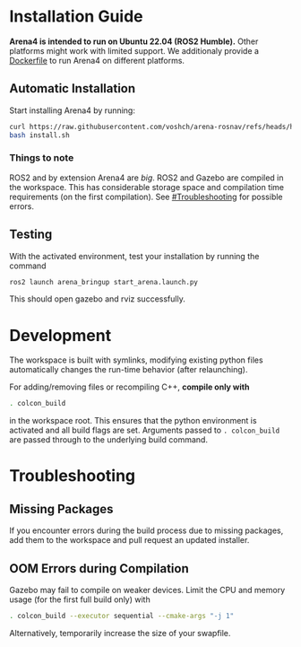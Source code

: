 # Installation Guide

**Arena4 is intended to run on Ubuntu 22.04 (ROS2 Humble).** Other platforms might work with limited support.
We additionaly provide a [Dockerfile](https://github.com/voshch/arena-rosnav/blob/humble/installers/Dockerfile) to run Arena4 on different platforms.

## Automatic Installation


Start installing Arena4 by running:
```sh
curl https://raw.githubusercontent.com/voshch/arena-rosnav/refs/heads/humble/installers/install.sh > install.sh
bash install.sh
```

### Things to note
ROS2 and by extension Arena4 are *big*. ROS2 and Gazebo are compiled in the workspace. This has considerable storage space and compilation time requirements (on the first compilation). See [#Troubleshooting](#troubleshooting) for possible errors.


<!-- ## Advanced Installation 

### Requirements

- ROS: Arena-Rosnav is developed for Ubuntu 20.04. That means, for running Arena Benchmark you need to have [ROS Noetic](http://wiki.ros.org/noetic/Installation) installed.
- [Poetry](https://python-poetry.org/) and [PyEnv](https://github.com/pyenv/pyenv): we recommend you to use a dependency manager for Python. We use Poetry because its easy to set up and easy to use, but you are open to use any other manager or virtual environment provider.
- We recommend using the zsh shell as it provides a bunch of useful pluggins such as autocompletion, which makes it easier to run the commands as some of the arena-rosnav commands takes in a large number of arguments. Here is a quick installation guide to install it with just two commands.

### Fast zsh-install & setup
We recommend using zsh. You can install it by just copy pasting this one command:

```sh
sh -c "$(wget -O- https://github.com/deluan/zsh-in-docker/releases/download/v1.1.2/zsh-in-docker.sh)" -- \
     -p git \
     -p ssh-agent \
     -p https://github.com/zsh-users/zsh-autosuggestions \
     -p https://github.com/zsh-users/zsh-completions## Fast zsh-install & setup
```
Afterwards
```sh
     git clone https://github.com/zsh-users/zsh-autosuggestions ${ZSH_CUSTOM:-~/.oh-my-zsh/custom}/plugins/zsh-autosuggestions
     git clone --depth=1 https://github.com/romkatv/powerlevel10k.git ${ZSH_CUSTOM:-$HOME/.oh-my-zsh/custom}/themes/powerlevel10k
     vim $HOME/.zshrc
```
Set ZSH_THEME="powerlevel10k/powerlevel10k" in ~/.zshrc

Set plugins=(pluggin1 
    zsh-autosuggestions pluggin2 ... other pluggins
)

Note there is no comma to seperate between pluggins.

Finally,
```sh
source $HOME/.zshrc
```
and follow the setup wizard.

Note that you have to install VIM if you dont have it yet:

```sh
sudo apt-get update
sudo apt-get -y install vim
```
or

```sh
sudo apt update
sudo apt -y install vim
```


## Clone the repository

Clone the Arena Benchmark repository in any existing **catkin workspace** or [create a new workspace](http://wiki.ros.org/catkin/Tutorials/create_a_workspace). You also need to have [catkin-tools](https://catkin-tools.readthedocs.io/en/latest/installing.html) installed.

```sh
mkdir -p ~/catkin_ws/src
cd ~/catkin_ws/
rosdep update && rosdep install --from-paths src --ignore-src -r -y
catkin build
cd src
```
then clone the arena-rosnav repo into the src folder

````sh
git clone https://github.com/Arena-Rosnav/arena-rosnav
````
## Update ROS workspace
For running Arena Benchmark you need a set of other packages. The majority of them can be installed and cloned directly with ROS. Therefore, you should navigate into the newly cloned repository and run following command:

```sh
cd arena-rosnav
rosws update
```

## Install required Python packages

You should also install the necessary Python packages. You can do so by first activating the poetry shell and then installing all packages listed in the _pyproject.toml_.

```sh
poetry shell
poetry install
```

## Install additional Packages

At last, you need to install a whole bunch of ros packages for running all planners and for other purposes.

```sh
rosdep update && rosdep install --from-paths src --ignore-src -r -y
sudo apt update && sudo apt install -y 
    libopencv-dev \ 
    liblua5.2-dev \ 
    ros-noetic-nlopt \ 
    libarmadillo-dev \
    
```

## Install stable-baselines3

In order to run the trainings process, you need to have our fork of the stable baselines 3 library installed.

```sh
pip install setuptools==57.1.0 psutil==5.9.4 wheel==0.41.2
cd ../utils-extern/misc/stable-baselines3/ && pip install -e .
```

## Build your workspace

```sh
cd ../../../.. && catkin build
```

!!! note

    If packages are missing during the build process, simply add them with `poetry add <package_name>`.

## Source the build

```sh
source devel/setup.zsh
```
## Install local planners
#### Please refer to our [planners overview](planners_overview.md) for installation steps of the local planners.

Finished! Check out the [Usage](usage.md) to start using Arena Rosnav.

Remember to always have the poetry shell active and the catkin workspace sourced when using Arena Rosnav. -->

## Testing
With the activated environment, test your installation by running the command

```sh
ros2 launch arena_bringup start_arena.launch.py
```

This should open gazebo and rviz successfully.

# Development
The workspace is built with symlinks, modifying existing python files automatically changes the run-time behavior (after relaunching).

For adding/removing files or recompiling C++, **compile only with**
```sh
. colcon_build
```
in the workspace root. This ensures that the python environment is activated and all build flags are set.
Arguments passed to `. colcon_build` are passed through to the underlying build command.


# Troubleshooting

## Missing Packages
If you encounter errors during the build process due to missing packages, add them to the workspace and pull request an updated installer.

## OOM Errors during Compilation
Gazebo may fail to compile on weaker devices. Limit the CPU and memory usage (for the first full build only) with
```sh
. colcon_build --executor sequential --cmake-args "-j 1"
```

Alternatively, temporarily increase the size of your swapfile.